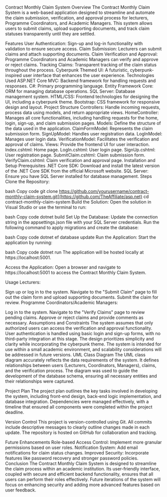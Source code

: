 Contract Monthly Claim System
Overview
The Contract Monthly Claim System is a web-based application designed to streamline and automate the claim submission, verification, and approval process for lecturers, Programme Coordinators, and Academic Managers. This system allows users to submit claims, upload supporting documents, and track claim statuses transparently until they are settled.

Features
User Authentication: Sign-up and log-in functionality with validation to ensure secure access.
Claim Submission: Lecturers can submit claims and attach supporting documents.
Claim Verification and Approval: Programme Coordinators and Academic Managers can verify and approve or reject claims.
Tracking Claims: Transparent tracking of the claim status throughout the process.
Cyberpunk Themed UI: A futuristic, cyberpunk-inspired user interface that enhances the user experience.
Technologies Used
ASP.NET Core MVC: Backend framework for handling requests and responses.
C#: Primary programming language.
Entity Framework Core: ORM for managing database operations.
SQL Server: Database management system.
HTML/CSS: Frontend technologies for designing the UI, including a cyberpunk theme.
Bootstrap: CSS framework for responsive design and layout.
Project Structure
Controllers: Handle incoming requests, process data using models, and return appropriate views.
HomeController: Manages all core functionalities, including handling requests for the home, login, sign-up, and claim submission pages.
Models: Define the structure of the data used in the application.
ClaimFormModel: Represents the claim submission form.
SignUpModel: Handles user registration data.
LogInModel: Manages user login data.
VerificationModel: Facilitates the verification and approval of claims.
Views: Provide the frontend UI for user interaction.
Index.cshtml: Home page.
LogIn.cshtml: User login page.
SignUp.cshtml: User registration page.
SubmitClaim.cshtml: Claim submission form.
VerifyClaim.cshtml: Claim verification and approval page.
Installation and Setup
Prerequisites
.NET Core SDK: Download and install the latest version of the .NET Core SDK from the official Microsoft website.
SQL Server: Ensure you have SQL Server installed for database management.
Steps
Clone the Repository:

bash
Copy code
git clone https://github.com/yourusername/contract-monthly-claim-system.git](https://github.com/TheAffiliate/asp.net)
cd contract-monthly-claim-system
Build the Solution: Open the solution in Visual Studio or use the terminal to run:

bash
Copy code
dotnet build
Set Up the Database: Update the connection string in the appsettings.json file with your SQL Server credentials. Run the following command to apply migrations and create the database:

bash
Copy code
dotnet ef database update
Run the Application: Start the application by running:

bash
Copy code
dotnet run
The application will be hosted locally at https://localhost:5001.

Access the Application: Open a browser and navigate to https://localhost:5001 to access the Contract Monthly Claim System.

Usage
Lecturers:

Sign up or log in to the system.
Navigate to the "Submit Claim" page to fill out the claim form and upload supporting documents.
Submit the claim for review.
Programme Coordinators/Academic Managers:

Log in to the system.
Navigate to the "Verify Claims" page to review pending claims.
Approve or reject claims and provide comments as necessary.
Assumptions and Constraints
The system assumes that only authorized users can access the verification and approval functionality.
User authentication is handled using basic login and sign-up forms, with no third-party integration at this stage.
The design prioritizes simplicity and clarity while incorporating the cyberpunk theme.
The system is intended for use within a small academic environment, and scalability considerations will be addressed in future versions.
UML Class Diagram
The UML class diagram accurately reflects the data requirements of the system. It defines relationships between users (Lecturers, Coordinators, Managers), claims, and the verification process. The diagram was used to guide the development of the database schema, ensuring all necessary entities and their relationships were captured.

Project Plan
The project plan outlines the key tasks involved in developing the system, including front-end design, back-end logic implementation, and database integration. Dependencies were managed effectively, with a timeline that ensured all components were completed within the project deadline.

Version Control
This project is version-controlled using Git. All commits include descriptive messages to clearly outline changes made in each update. The repository is hosted on GitHub for collaboration and tracking.

Future Enhancements
Role-based Access Control: Implement more granular permissions based on user roles.
Notification System: Add email notifications for claim status changes.
Improved Security: Incorporate features like password recovery and stronger password policies.
Conclusion
The Contract Monthly Claim System is designed to streamline the claim process within an academic institution. Its user-friendly interface, coupled with secure and efficient backend functionality, ensures that all users can perform their roles effectively. Future iterations of the system will focus on enhancing security and adding more advanced features based on user feedback.
